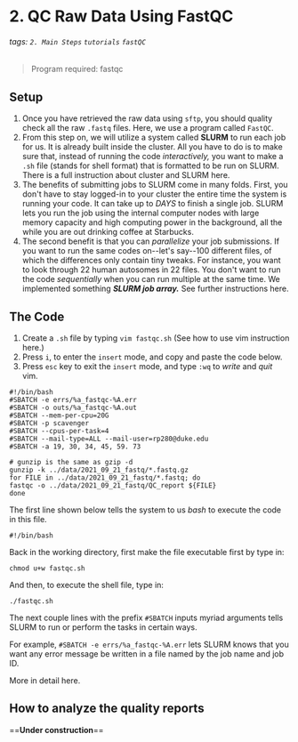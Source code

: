 # 2. QC Raw Data Using FastQC
###### tags: `2. Main Steps` `tutorials` `fastQC`
> Program required: fastqc

## Setup 
1. Once you have retrieved the raw data using `sftp`, you should quality check all the raw `.fastq` files. Here, we use a program called `FastQC`.
2. From this step on, we will utilize a system called **SLURM** to run each job for us. It is already built inside the cluster. All you have to do is to make sure that, instead of running the code *interactively,* you want to make a `.sh` file (stands for shell format) that is formatted to be run on SLURM. There is a full instruction about cluster and SLURM here. 
3. The benefits of submitting jobs to SLURM come in many folds. First, you don't have to stay logged-in to your cluster the entire time the system is running your code. It can take up to *DAYS* to finish a single job. SLURM lets you run the job using the internal computer nodes with large memory capacity and high computing power in the background, all the while you are out drinking coffee at Starbucks. 
4. The second benefit is that you can *parallelize* your job submissions. If you want to run the same codes on--let's say--100 different files, of which the differences only contain tiny tweaks. For instance, you want to look through 22 human autosomes in 22 files.  You don't want to run the code *sequentially* when you can run multiple at the same time. We implemented something ***SLURM job array.*** See further instructions here.  


## The Code 
1. Create a `.sh` file by typing `vim fastqc.sh` (See how to use vim instruction here.)
2. Press `i`, to enter the `insert` mode, and copy and paste the code below. 
3. Press `esc` key to exit the `insert` mode, and type `:wq` to *write* and *quit* vim. 
```
#!/bin/bash 
#SBATCH -e errs/%a_fastqc-%A.err 
#SBATCH -o outs/%a_fastqc-%A.out 
#SBATCH --mem-per-cpu=20G 
#SBATCH -p scavenger
#SBATCH --cpus-per-task=4 
#SBATCH --mail-type=ALL --mail-user=rp280@duke.edu
#SBATCH -a 19, 30, 34, 45, 59. 73

# gunzip is the same as gzip -d
gunzip -k ../data/2021_09_21_fastq/*.fastq.gz
for FILE in ../data/2021_09_21_fastq/*.fastq; do
fastqc -o ../data/2021_09_21_fastq/QC_report ${FILE}
done
```
The first line shown below tells the system to us *bash* to execute the code in this file. 
```
#!/bin/bash 
```


Back in the working directory, first make the file executable first by type in:
```
chmod u+w fastqc.sh
```

And then, to execute the shell file, type in:
```
./fastqc.sh
```



The next couple lines with the prefix `#SBATCH` inputs myriad arguments tells SLURM to run or perform the tasks in certain ways. 

For example, 
`#SBATCH -e errs/%a_fastqc-%A.err` lets SLURM knows that you want any error message be written in a file named by the job name and job ID. 

More in detail here. 


## How to analyze the quality reports 

==**Under construction**==


